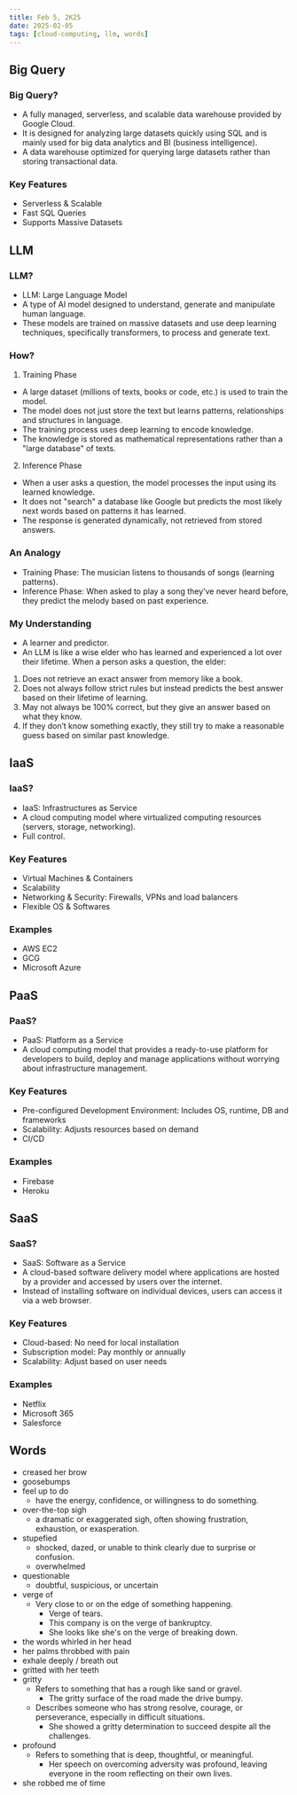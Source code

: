 ```yaml
---
title: Feb 5, 2K25
date: 2025-02-05
tags: [cloud-computing, llm, words]
---
```


## Big Query

### Big Query?

- A fully managed, serverless, and scalable data warehouse provided by Google Cloud.
- It is designed for analyzing large datasets quickly using SQL and is mainly used for big data analytics and BI (business intelligence).
- A data warehouse optimized for querying large datasets rather than storing transactional data.

### Key Features

- Serverless & Scalable
- Fast SQL Queries
- Supports Massive Datasets

## LLM

### LLM?

- LLM: Large Language Model
- A type of AI model designed to understand, generate and manipulate human language.
- These models are trained on massive datasets and use deep learning techniques, specifically transformers, to process and generate text.

### How?

1. Training Phase
- A large dataset (millions of texts, books or code, etc.) is used to train the model.
- The model does not just store the text but learns patterns, relationships and structures in language.
- The training process uses deep learning to encode knowledge.
- The knowledge is stored as mathematical representations rather than a "large database" of texts.

2. Inference Phase
- When a user asks a question, the model processes the input using its learned knowledge.
- It does not "search" a database like Google but predicts the most likely next words based on patterns it has learned.
- The response is generated dynamically, not retrieved from stored answers.

### An Analogy

- Training Phase: The musician listens to thousands of songs (learning patterns).
- Inference Phase: When asked to play a song they’ve never heard before, they predict the melody based on past experience.

### My Understanding

- A learner and predictor.
- An LLM is like a wise elder who has learned and experienced a lot over their lifetime. When a person asks a question, the elder:
1. Does not retrieve an exact answer from memory like a book.
2. Does not always follow strict rules but instead predicts the best answer based on their lifetime of learning.
3. May not always be 100% correct, but they give an answer based on what they know.
4. If they don’t know something exactly, they still try to make a reasonable guess based on similar past knowledge.

## IaaS

### IaaS?

- IaaS: Infrastructures as Service
- A cloud computing model where virtualized computing resources (servers, storage, networking).
- Full control.

### Key Features

- Virtual Machines & Containers
- Scalability
- Networking & Security: Firewalls, VPNs and load balancers
- Flexible OS & Softwares

### Examples

- AWS EC2
- GCG
- Microsoft Azure

## PaaS

### PaaS?

- PaaS: Platform as a Service
- A cloud computing model that provides a ready-to-use platform for developers to build, deploy and manage applications without worrying about infrastructure management.

### Key Features

- Pre-configured Development Environment: Includes OS, runtime, DB and frameworks
- Scalability: Adjusts resources based on demand
- CI/CD

### Examples

- Firebase
- Heroku

## SaaS

### SaaS?

- SaaS: Software as a Service
- A cloud-based software delivery model where applications are hosted by a provider and accessed by users over the internet.
- Instead of installing software on individual devices, users can access it via a web browser.

### Key Features

- Cloud-based: No need for local installation
- Subscription model: Pay monthly or annually
- Scalability: Adjust based on user needs

### Examples

- Netflix
- Microsoft 365
- Salesforce

## Words

- creased her brow
- goosebumps
- feel up to do
  - have the energy, confidence, or willingness to do something.
- over-the-top sigh
  - a dramatic or exaggerated sigh, often showing frustration, exhaustion, or exasperation.
- stupefied
  - shocked, dazed, or unable to think clearly due to surprise or confusion.
  - overwhelmed
- questionable
  - doubtful, suspicious, or uncertain
- verge of
  - Very close to or on the edge of something happening.
    - Verge of tears.
    - This company is on the verge of bankruptcy.
    - She looks like she's on the verge of breaking down.
- the words whirled in her head
- her palms throbbed with pain
- exhale deeply / breath out
- gritted with her teeth
- gritty
  - Refers to something that has a rough like sand or gravel.
    - The gritty surface of the road made the drive bumpy.
  - Describes someone who has strong resolve, courage, or perseverance, especially in difficult situations.
    - She showed a gritty determination to succeed despite all the challenges.
- profound
  - Refers to something that is deep, thoughtful, or meaningful.
    - Her speech on overcoming adversity was profound, leaving everyone in the room reflecting on their own lives.
- she robbed me of time
